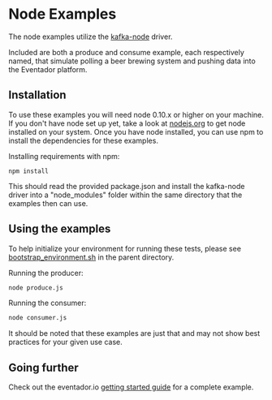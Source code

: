 # Node Examples

The node examples utilize the [kafka-node](https://github.com/SOHU-Co/kafka-node) driver.

Included are both a produce and consume example, each respectively named, that simulate polling a beer brewing system and pushing data into the Eventador platform.

## Installation

To use these examples you will need node 0.10.x or higher on your machine.  If you don't have node set up yet, take a look at [nodejs.org](https://nodejs.org/en/download/current/) to get node installed on your system.  Once you have node installed, you can use npm to install the dependencies for these examples.

Installing requirements with npm:

```
npm install
```

This should read the provided package.json and install the kafka-node driver into a "node_modules" folder within the same directory that the examples then can use.

## Using the examples

To help initialize your environment for running these tests, please see [bootstrap_environment.sh](https://github.com/Eventador/examples/blob/master/bootstrap_environment.sh) in the parent directory.  

Running the producer:

```bash
node produce.js
```

Running the consumer:

```bash
node consumer.js
```

It should be noted that these examples are just that and may not show best practices for your given use case.

## Going further

Check out the eventador.io [getting started guide](https://eventador.github.io/documentation/getting_started_guide.html) for a complete example.
